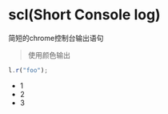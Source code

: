 # scl(Short Console log)
简短的chrome控制台输出语句<br/>

> 使用颜色输出

```javascript
l.r("foo");
```
* 1
* 2
* 3


